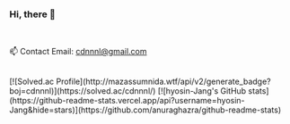     
### Hi, there 👋  
<br/>

📫 Contact Email: <cdnnnl@gmail.com>
<br/>

<br/>
[![Solved.ac Profile](http://mazassumnida.wtf/api/v2/generate_badge?boj=cdnnnl)](https://solved.ac/cdnnnl/)
[![hyosin-Jang's GitHub stats](https://github-readme-stats.vercel.app/api?username=hyosin-Jang&hide=stars)](https://github.com/anuraghazra/github-readme-stats)

